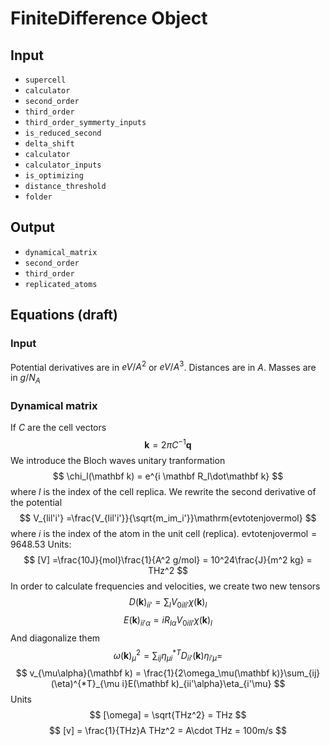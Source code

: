 # FiniteDifference Object
## Input
- `supercell`
- `calculator`
- `second_order`
- `third_order`
- `third_order_symmerty_inputs`
- `is_reduced_second`
- `delta_shift`
- `calculator`
- `calculator_inputs`
- `is_optimizing`
- `distance_threshold`
- `folder`

## Output
- `dynamical_matrix`
- `second_order`
- `third_order`
- `replicated_atoms`


## Equations  (draft)

### Input
Potential derivatives are in
$eV/A^2$ or $eV/A^3$. Distances are in $A$. Masses are in $g/N_A$

### Dynamical matrix
If $C$ are the cell vectors
$$
\mathbf k = 2 \pi C^{-1}\mathbf q
$$
We introduce the Bloch waves unitary tranformation
$$
\chi_l(\mathbf k) = e^{i \mathbf R_l\dot\mathbf k}
$$
where $l$ is the index of the cell replica.
We rewrite the second derivative of the potential
$$
V_{lil'i'} =\frac{V_{lil'i'}}{\sqrt{m_im_i'}}\mathrm{evtotenjovermol}
$$
where $i$ is the index of the atom in the unit cell (replica). $\mathrm{evtotenjovermol}=9648.53$
Units:
$$
[V] =\frac{10J}{mol}\frac{1}{A^2 g/mol}
= 10^24\frac{J}{m^2 kg} = THz^2
$$
In order to calculate frequencies and velocities, we create two new tensors
$$
D(\mathbf k)_{ii'} = \sum_l V_{0ili'}\chi(\mathbf k)_l
$$
$$
E(\mathbf k)_{ii'\alpha} = i R_{l \alpha} V_{0ili'}\chi(\mathbf k)_l
$$
And diagonalize them
$$
\omega(\mathbf k)_\mu^2 = \sum_{ij}\eta_{\mu i}^{*T}D_{ii'}(\mathbf k)\eta_{i'\mu} =
$$
$$
v_{\mu\alpha}(\mathbf k) = \frac{1}{2\omega_\mu(\mathbf k)}\sum_{ij}(\eta)^{*T}_{\mu i}E(\mathbf k)_{ii'\alpha}\eta_{i'\mu}
$$
Units
$$
[\omega] = \sqrt{THz^2} = THz
$$
$$
[v] = \frac{1}{THz}A THz^2 = A\cdot THz = 100m/s
$$